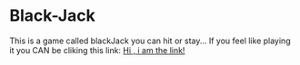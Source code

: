 # Black-Jack
This is  a game called blackJack
you can hit or stay...
If you feel like playing it you CAN be cliking this link:  <a href="http://htmlpreview.github.io/?https://github.com/Duduoop/Black-Jack/blob/main/index.html">Hi , i am the link!</a>
